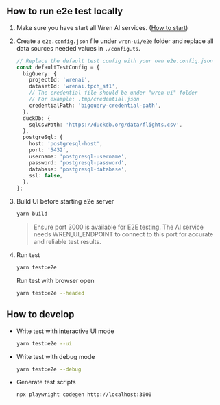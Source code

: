 ## How to run e2e test locally

1. Make sure you have start all Wren AI services. ([How to start](https://github.com/Canner/WrenAI/blob/3234dc218b105caba04e1cdab7b1cb7140fc9b90/docker/README.md#how-to-start))

2. Create a `e2e.config.json` file under `wren-ui/e2e` folder and replace all data sources needed values in `./config.ts`.

   ```ts
   // Replace the default test config with your own e2e.config.json
   const defaultTestConfig = {
     bigQuery: {
       projectId: 'wrenai',
       datasetId: 'wrenai.tpch_sf1',
       // The credential file should be under "wren-ui" folder
       // For example: .tmp/credential.json
       credentialPath: 'bigquery-credential-path',
     },
     duckDb: {
       sqlCsvPath: 'https://duckdb.org/data/flights.csv',
     },
     postgreSql: {
       host: 'postgresql-host',
       port: '5432',
       username: 'postgresql-username',
       password: 'postgresql-password',
       database: 'postgresql-database',
       ssl: false,
     },
   };
   ```

3. Build UI before starting e2e server

   ```bash
   yarn build
   ```

   > Ensure port 3000 is available for E2E testing. The AI service needs WREN_UI_ENDPOINT to connect to this port for accurate and reliable test results.

4. Run test

   ```bash
   yarn test:e2e
   ```

   Run test with browser open

   ```bash
   yarn test:e2e --headed
   ```

## How to develop

- Write test with interactive UI mode

  ```bash
  yarn test:e2e --ui
  ```

- Write test with debug mode

  ```bash
  yarn test:e2e --debug
  ```

- Generate test scripts

  ```
  npx playwright codegen http://localhost:3000
  ```
